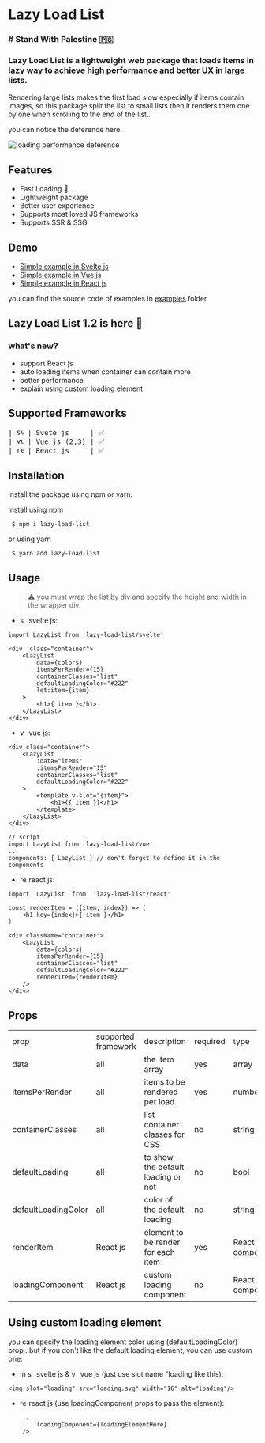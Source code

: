 # Lazy Load List

### # Stand With Palestine 🇵🇸

### Lazy Load List is a lightweight web package that loads items in lazy way to achieve high performance and better UX in large lists.

Rendering large lists makes the first load slow especially if items contain images, so this package split the list to small lists then it renders them one by one when scrolling to the end of the list..

you can notice the deference here:

![loading performance deference](https://lh3.googleusercontent.com/pw/AM-JKLXhB1jRKtOi4OhwEfINuYPKGD0LF4XBoQa0XbFoH9jUPQGW0GsOEl-cgnGzIrutEarCEwIDfV23jpI80P-xtIsgmv9oJD2KfImErE66p-5EukjEPCSVefObsHcS7FvZXnjSqC-MpnCpa-Vywq61KvGb=w1280-h720-no?authuser=0)
## Features

 - Fast Loading 🚀
 - Lightweight package
 - Better user experience 
 - Supports most loved JS frameworks
 - Supports SSR & SSG

## Demo

-  [Simple example in Svelte js](https://lazy-load-svelte-example.netlify.com)
-  [Simple example in Vue js](https://lazy-load-vue-example.netlify.com)
-  [Simple example in React js](https://lazy-load-react-example.netlify.com)

you can find the source code of examples in [examples](https://github.com/omer73364/lazy-load-list/tree/main/examples) folder

## Lazy Load List 1.2 is here 🎉

### what's new?

 - support React js
 - auto loading items when container can contain more
 - better performance
 - explain using custom loading element

## Supported Frameworks
<pre>
| <img width="14" src="https://upload.wikimedia.org/wikipedia/commons/thumb/1/1b/Svelte_Logo.svg/1200px-Svelte_Logo.svg.png" alt="svelte logo"/> | Svete js     | ✅
| <img width="14" src="https://upload.wikimedia.org/wikipedia/commons/thumb/9/95/Vue.js_Logo_2.svg/2367px-Vue.js_Logo_2.svg.png" alt="vue logo"/> | Vue js (2,3) | ✅
| <img width="14" src="https://upload.wikimedia.org/wikipedia/commons/thumb/4/47/React.svg/640px-React.svg.png" alt="react logo"/> | React js     | ✅
</pre>

## Installation

install the package using npm or yarn:

install using npm

`  $ npm i lazy-load-list `

or using yarn

`  $ yarn add lazy-load-list `

## Usage

> ⚠  you must wrap the list by div and specify the height and width in the wrapper div.

- <img width="14" src="https://upload.wikimedia.org/wikipedia/commons/thumb/1/1b/Svelte_Logo.svg/1200px-Svelte_Logo.svg.png" alt="svelte logo"/> svelte js:

> 
	import LazyList from 'lazy-load-list/svelte'

	<div  class="container">
		<LazyList
			data={colors}
			itemsPerRender={15}
			containerClasses="list"
			defaultLoadingColor="#222"
			let:item={item}
		>
			<h1>{ item }</h1>
		</LazyList>
	</div>

- <img width="14" src="https://upload.wikimedia.org/wikipedia/commons/thumb/9/95/Vue.js_Logo_2.svg/2367px-Vue.js_Logo_2.svg.png" alt="vue logo"/> vue js:

> 
	<div class="container">
		<LazyList
			:data="items"
			:itemsPerRender="15"
			containerClasses="list"
			defaultLoadingColor="#222"
		>
			<template v-slot="{item}">
			    <h1>{{ item }}</h1>
			</template>
		</LazyList>
	</div>

	// script
	import LazyList from 'lazy-load-list/vue'
	..
	components: { LazyList } // don't forget to define it in the components
	

- <img width="14" src="https://upload.wikimedia.org/wikipedia/commons/thumb/4/47/React.svg/640px-React.svg.png" alt="react logo"/> react js:

> 
	import  LazyList  from  'lazy-load-list/react'
	
	const renderItem = ({item, index}) => (
		<h1 key={index}>{ item }</h1>
	)
	
	<div className="container">
		<LazyList
			data={colors}
			itemsPerRender={15}
			containerClasses="list"
			defaultLoadingColor="#222"
			renderItem={renderItem}
		/>
	</div>
	
## Props

<table>
	<tr>
		<td>prop</td>
		<td>supported framework</td>
		<td>description</td>
		<td>required</td>
		<td>type</td>
		<td>default value</td>
	</tr>
	<tr>
		<td>data</td>
		<td>all</td>
		<td>the item array</td>
		<td>yes</td>
		<td>array</td>
		<td>[]</td>
	</tr>
	<tr>
		<td>itemsPerRender</td>
		<td>all</td>
		<td>items to be rendered per load</td>
		<td>yes</td>
		<td>number</td>
		<td>3</td>
	</tr>
	<tr>
		<td>containerClasses</td>
		<td>all</td>
		<td>list container classes for CSS</td>
		<td>no</td>
		<td>string</td>
		<td>''</td>
	</tr>
	<tr>
		<td>defaultLoading</td>
		<td>all</td>
		<td>to show the default loading or not</td>
		<td>no</td>
		<td>bool</td>
		<td>true</td>
	</tr>
	<tr>
		<td>defaultLoadingColor</td>
		<td>all</td>
		<td>color of the default loading </td>
		<td>no</td>
		<td>string</td>
		<td>'#18191A'</td>
	</tr>
	<tr>
		<td>renderItem</td>
		<td>React js</td>
		<td>element to be render for each item</td>
		<td>yes</td>
		<td>React component</td>
		<td>() => null</td>
	</tr>
	<tr>
		<td>loadingComponent</td>
		<td>React js</td>
		<td>custom loading component</td>
		<td>no</td>
		<td>React component</td>
		<td>() => null</td>
	</tr>
</table>


## Using custom loading element

you can specify the loading element color using (defaultLoadingColor) prop..
but if you don't like the default loading element, you can use custom one:


- in <img width="14" src="https://upload.wikimedia.org/wikipedia/commons/thumb/1/1b/Svelte_Logo.svg/1200px-Svelte_Logo.svg.png" alt="svelte logo"/> svelte js &  <img width="14" src="https://upload.wikimedia.org/wikipedia/commons/thumb/9/95/Vue.js_Logo_2.svg/2367px-Vue.js_Logo_2.svg.png" alt="vue logo"/> vue js (just use slot name "loading like this):

> 
	<img slot="loading" src="loading.svg" width="16" alt="loading"/>

- <img width="14" src="https://upload.wikimedia.org/wikipedia/commons/thumb/4/47/React.svg/640px-React.svg.png" alt="react logo"/> react js (use loadingComponent props to pass the element):

> 
		..
			loadingComponent={loadingElementHere}
		/>
	
	
